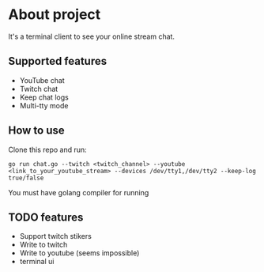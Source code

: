 # About project
It's a terminal client to see your online stream chat. 

## Supported features
- YouTube chat
- Twitch chat 
- Keep chat logs
- Multi-tty mode

## How to use
Clone this repo and run:
```
go run chat.go --twitch <twitch_channel> --youtube <link_to_your_youtube_stream> --devices /dev/tty1,/dev/tty2 --keep-log true/false
```

You must have golang compiler for running

## TODO features
- Support twitch stikers
- Write to twitch 
- Write to youtube (seems impossible) 
- terminal ui

